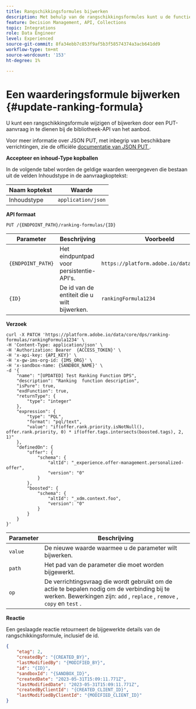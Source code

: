 ```yaml
---
title: Rangschikkingsformules bijwerken
description: Met behulp van de rangschikkingsformules kunt u de functies voor scoring definiëren, die wordt gebruikt om items te rangschikken.
feature: Decision Management, API, Collections
topic: Integrations
role: Data Engineer
level: Experienced
source-git-commit: 8fa34ebb7c853f9af5b3f58574374a3acb641dd9
workflow-type: tm+mt
source-wordcount: '153'
ht-degree: 1%

---
```


# Een waarderingsformule bijwerken {#update-ranking-formula}

U kunt een rangschikkingsformule wijzigen of bijwerken door een PUT-aanvraag in te dienen bij de bibliotheek-API van het aanbod.

Voor meer informatie over JSON PUT, met inbegrip van beschikbare verrichtingen, zie de officiële [ documentatie van JSON PUT ](http://jsonpatch.com/).

**Accepteer en inhoud-Type kopballen**

In de volgende tabel worden de geldige waarden weergegeven die bestaan uit de velden Inhoudstype in de aanvraagkoptekst:

| Naam koptekst | Waarde |
| --------- | ----------- |
| Inhoudstype | `application/json` |

**API formaat**

```http
PUT /{ENDPOINT_PATH}/ranking-formulas/{ID}
```

| Parameter | Beschrijving | Voorbeeld |
| --------- | ----------- | ------- |
| `{ENDPOINT_PATH}` | Het eindpuntpad voor persistentie-API&#39;s. | `https://platform.adobe.io/data/core/dps` |
| `{ID}` | De id van de entiteit die u wilt bijwerken. | `rankingFormula1234` |

**Verzoek**

```shell
curl -X PATCH 'https://platform.adobe.io/data/core/dps/ranking-formulas/rankingFormula1234' \
-H 'Content-Type: application/json' \
-H 'Authorization: Bearer  {ACCESS_TOKEN}' \
-H 'x-api-key: {API_KEY}' \
-H 'x-gw-ims-org-id: {IMS_ORG}' \
-H 'x-sandbox-name: {SANDBOX_NAME}' \
-d '{
    "name": "[UPDATED] Test Ranking Function DPS",
    "description": "Ranking  function description",
    "isPure": true,
    "exdFunction": true,
    "returnType": {
        "type": "integer"
    },
    "expression": {
        "type": "PQL",
        "format": "pql/text",
        "value": "if(offer.rank.priority.isNotNull(), offer.rank.priority, 0) * if(offer.tags.intersects(boosted.tags), 2, 1)"
    },
    "definedOn": {
        "offer": {
            "schema": {
                "altId": "_experience.offer-management.personalized-offer",
                "version": "0"
            }
        },
        "boosted": {
            "schema": {
                "altId": "_xdm.context.foo",
                "version": "0"
            }
        }
    }
}'
```

| Parameter | Beschrijving |
| --------- | ----------- |
| `value` | De nieuwe waarde waarmee u de parameter wilt bijwerken. |
| `path` | Het pad van de parameter die moet worden bijgewerkt. |
| `op` | De verrichtingsvraag die wordt gebruikt om de actie te bepalen nodig om de verbinding bij te werken. Bewerkingen zijn: `add` , `replace` , `remove` , `copy` en `test` . |

**Reactie**

Een geslaagde reactie retourneert de bijgewerkte details van de rangschikkingsformule, inclusief de id.

```json
{
    "etag": 2,
    "createdBy": "{CREATED_BY}",
    "lastModifiedBy": "{MODIFIED_BY}",
    "id": "{ID}",
    "sandboxId": "{SANDBOX_ID}",
    "createdDate": "2023-05-31T15:09:11.771Z",
    "lastModifiedDate": "2023-05-31T15:09:11.771Z",
    "createdByClientId": "{CREATED_CLIENT_ID}",
    "lastModifiedByClientId": "{MODIFIED_CLIENT_ID}"
}
```
